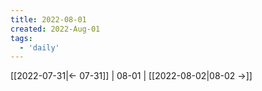 ```yaml
---
title: 2022-08-01
created: 2022-Aug-01
tags:
  - 'daily'
---
```


[[2022-07-31|<- 07-31]] | 08-01 | [[2022-08-02|08-02 ->]]


